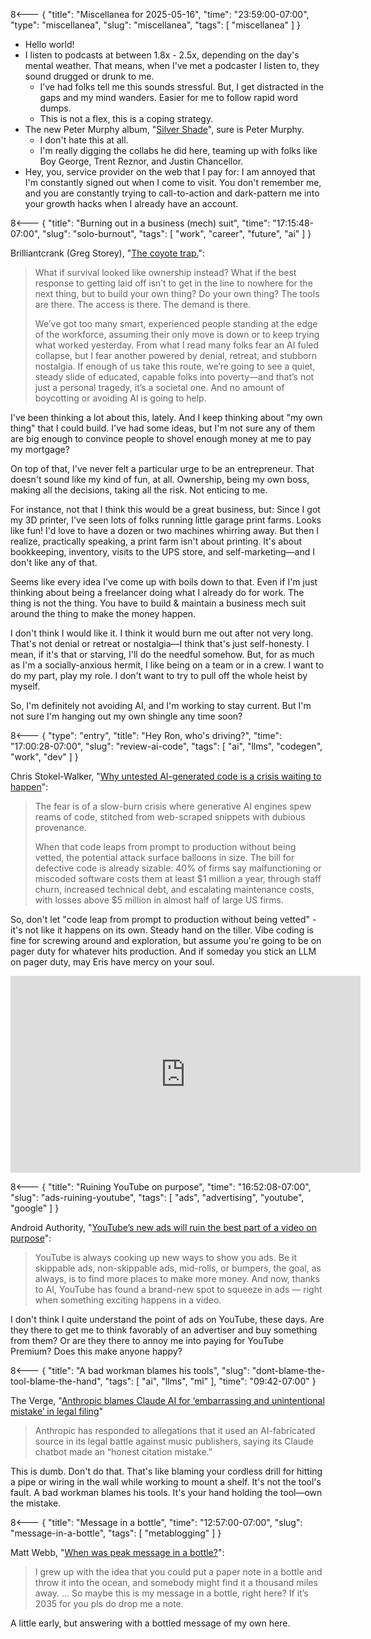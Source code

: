 8<--- { "title": "Miscellanea for 2025-05-16", "time": "23:59:00-07:00", "type": "miscellanea", "slug": "miscellanea", "tags": [ "miscellanea" ] }

- Hello world!
- I listen to podcasts at between 1.8x - 2.5x, depending on the day's mental weather. That means, when I've met a podcaster I listen to, they sound drugged or drunk to me.
	- I’ve had folks tell me this sounds stressful. But, I get distracted in the gaps and my mind wanders. Easier for me to follow rapid word dumps. 
	- This is not a flex, this is a coping strategy. 
- The new Peter Murphy album, "[Silver Shade](https://petermurphy.bandcamp.com/album/silver-shade)", sure is Peter Murphy. 
	- I don't hate this at all.
	- I'm really digging the collabs he did here, teaming up with folks like Boy George, Trent Reznor, and Justin Chancellor.
- Hey, you, service provider on the web that I pay for: I am annoyed that I'm constantly signed out when I come to visit. You don't remember me, and you are constantly trying to call-to-action and dark-pattern me into your growth hacks when I already have an account.

8<--- { "title": "Burning out in a business (mech) suit", "time": "17:15:48-07:00", "slug": "solo-burnout", "tags": [ "work", "career", "future", "ai" ] }

Brilliantcrank (Greg Storey), "[The coyote trap.](https://brilliantcrank.com/the-coyote-trap/?ref=brilliantcrank-newsletter)":

> What if survival looked like ownership instead? What if the best response to getting laid off isn’t to get in the line to nowhere for the next thing, but to build your own thing? Do your own thing? The tools are there. The access is there. The demand is there.
>
> We’ve got too many smart, experienced people standing at the edge of the workforce, assuming their only move is down or to keep trying what worked yesterday. From what I read many folks fear an AI fuled collapse, but I fear another powered by denial, retreat, and stubborn nostalgia. If enough of us take this route, we’re going to see a quiet, steady slide of educated, capable folks into poverty—and that’s not just a personal tragedy, it’s a societal one. And no amount of boycotting or avoiding AI is going to help.

I've been thinking a lot about this, lately. And I keep thinking about "my own thing" that I could build. I've had some ideas, but I'm not sure any of them are big enough to convince people to shovel enough money at me to pay my mortgage?

On top of that, I've never felt a particular urge to be an entrepreneur. That doesn't sound like my kind of fun, at all. Ownership, being my own boss, making all the decisions, taking all the risk. Not enticing to me.

For instance, not that I think this would be a great business, but: Since I got my 3D printer, I've seen lots of folks running little garage print farms. Looks like fun! I'd love to have a dozen or two machines whirring away. But then I realize, practically speaking, a print farm isn't about printing. It's about bookkeeping, inventory, visits to the UPS store, and self-marketing—and I don't like any of that.

Seems like every idea I've come up with boils down to that. Even if I'm just thinking about being a freelancer doing what I already do for work. The thing is not the thing. You have to build & maintain a business mech suit around the thing to make the money happen.

I don't think I would like it. I think it would burn me out after not very long. That's not denial or retreat or nostalgia—I think that's just self-honesty. I mean, if it's that or starving, I'll do the needful somehow. But, for as much as I'm a socially-anxious hermit, I like being on a team or in a crew. I want to do my part, play my role. I don't want to try to pull off the whole heist by myself.

So, I'm definitely not avoiding AI, and I'm working to stay current. But I'm not sure I'm hanging out my own shingle any time soon?

8<--- { "type": "entry", "title": "Hey Ron, who's driving?", "time": "17:00:28-07:00", "slug": "review-ai-code", "tags": [ "ai", "llms", "codegen", "work", "dev" ] }

Chris Stokel-Walker, "[Why untested AI-generated code is a crisis waiting to happen](https://leaddev.com/software-quality/why-untested-ai-generated-code-is-a-crisis-waiting-to-happen)":

> The fear is of a slow-burn crisis where generative AI engines spew reams of code, stitched from web-scraped snippets with dubious provenance. 
> 
> When that code leaps from prompt to production without being vetted, the potential attack surface balloons in size. The bill for defective code is already sizable: 40% of firms say malfunctioning or miscoded software costs them at least $1 million a year, through staff churn, increased technical debt, and escalating maintenance costs, with losses above $5 million in almost half of large US firms.

So, don't let "code leap from prompt to production without being vetted" - it's not like it happens on its own. Steady hand on the tiller. Vibe coding is fine for screwing around and exploration, but assume you're going to be on pager duty for whatever hits production. And if someday you stick an LLM on pager duty, may Eris have mercy on your soul.

<iframe width="560" height="315" src="https://www.youtube.com/embed/IfY49zx7RU0?si=Gx2gyj-rqsBSHoL-&amp;start=46" title="YouTube video player" frameborder="0" allow="accelerometer; autoplay; clipboard-write; encrypted-media; gyroscope; picture-in-picture; web-share" referrerpolicy="strict-origin-when-cross-origin" allowfullscreen></iframe>

8<--- { "title": "Ruining YouTube on purpose", "time": "16:52:08-07:00", "slug": "ads-ruining-youtube", "tags": [ "ads", "advertising", "youtube", "google" ] }

Android Authority, "[YouTube’s new ads will ruin the best part of a video on purpose](https://www.androidauthority.com/youtube-peak-points-ads-3557905/)":

> YouTube is always cooking up new ways to show you ads. Be it skippable ads, non-skippable ads, mid-rolls, or bumpers, the goal, as always, is to find more places to make more money. And now, thanks to AI, YouTube has found a brand-new spot to squeeze in ads — right when something exciting happens in a video.

I don't think I quite understand the point of ads on YouTube, these days. Are they there to get me to think favorably of an advertiser and buy something from them? Or are they there to annoy me into paying for YouTube Premium? Does this make anyone happy?

8<--- { "title": "A bad workman blames his tools", "slug": "dont-blame-the-tool-blame-the-hand", "tags": [ "ai", "llms", "ml" ], "time": "09:42-07:00" }

The Verge, "[Anthropic blames Claude AI for ‘embarrassing and unintentional mistake’ in legal filing](https://www.theverge.com/news/668315/anthropic-claude-legal-filing-citation-error)"

> Anthropic has responded to allegations that it used an AI-fabricated source in its legal battle against music publishers, saying its Claude chatbot made an “honest citation mistake.”

This is dumb. Don't do that. That's like blaming your cordless drill for hitting a pipe or wiring in the wall while working to mount a shelf. It's not the tool's fault. A bad workman blames his tools. It's your hand holding the tool—own the mistake.

8<--- { "title": "Message in a bottle", "time": "12:57:00-07:00", "slug": "message-in-a-bottle", "tags": [ "metablogging" ] }

Matt Webb, "[When was peak message in a bottle?](https://interconnected.org/home/2025/05/16/bottle)":

> I grew up with the idea that you could put a paper note in a bottle and throw it into the ocean, and somebody might find it a thousand miles away.
> ...
> So maybe this is my message in a bottle, right here? If it’s 2035 for you pls do drop me a note.

A little early, but answering with a bottled message of my own here.
